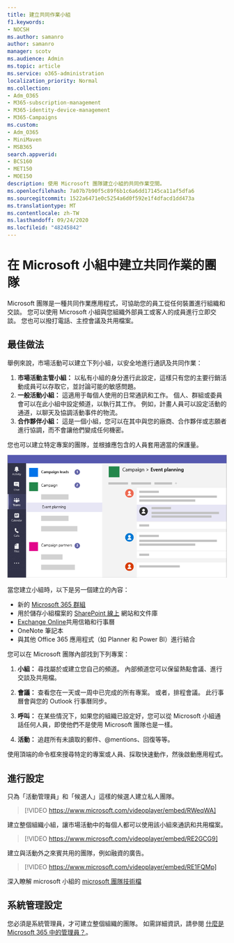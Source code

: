 ```yaml
---
title: 建立共同作業小組
f1.keywords:
- NOCSH
ms.author: samanro
author: samanro
manager: scotv
ms.audience: Admin
ms.topic: article
ms.service: o365-administration
localization_priority: Normal
ms.collection:
- Adm_O365
- M365-subscription-management
- M365-identity-device-management
- M365-Campaigns
ms.custom:
- Adm_O365
- MiniMaven
- MSB365
search.appverid:
- BCS160
- MET150
- MOE150
description: 使用 Microsoft 團隊建立小組的共同作業空間。
ms.openlocfilehash: 7a07b7b90f5c89f6b1c6a6dd17145ca11af5dfa6
ms.sourcegitcommit: 1522a6471e0c5254a6d0f592e1f4dfacd1dd473a
ms.translationtype: MT
ms.contentlocale: zh-TW
ms.lasthandoff: 09/24/2020
ms.locfileid: "48245842"
---
```

# <a name="create-teams-for-collaboration-in-microsoft-teams"></a>在 Microsoft 小組中建立共同作業的團隊

Microsoft 團隊是一種共同作業應用程式，可協助您的員工從任何裝置進行組織和交談。 您可以使用 Microsoft 小組與您組織外部員工或客人的成員進行立即交談。 您也可以撥打電話、主控會議及共用檔案。

## <a name="best-practices"></a>最佳做法

舉例來說，市場活動可以建立下列小組，以安全地進行通訊及共同作業：

1. **市場活動主管小組：** 以私有小組的身分進行此設定，這樣只有您的主要行銷活動成員可以存取它，並討論可能的敏感問題。
2. **一般活動小組：** 這適用于每個人使用的日常通訊和工作。 個人、群組或委員會可以在此小組中設定頻道，以執行其工作。 例如，計畫人員可以設定活動的通道，以聊天及協調活動事件的物流。
3. **合作夥伴小組：** 這是一個小組，您可以在其中與您的廠商、合作夥伴或志願者進行協調，而不會讓他們變成任何機密。

您也可以建立特定專案的團隊，並根據應包含的人員套用適當的保護量。 

![Microsoft 小組視窗的圖表，具有三個不同的小組，可讓您進行安全的通訊和協同作業](../media/m365-democracy-teams-collab.png)

當您建立小組時，以下是另一個建立的內容：

- 新的 [Microsoft 365 群組](https://docs.microsoft.com/MicrosoftTeams/office-365-groups)
- 用於儲存小組檔案的 [SharePoint 線上](https://docs.microsoft.com/MicrosoftTeams/sharepoint-onedrive-interact) 網站和文件庫
- [Exchange Online](https://docs.microsoft.com/MicrosoftTeams/exchange-teams-interact)共用信箱和行事曆
- OneNote 筆記本
- 與其他 Office 365 應用程式（如 Planner 和 Power BI）進行結合

您可以在 Microsoft 團隊內部找到下列專案：
1. **小組：** 尋找屬於或建立您自己的頻道。 內部頻道您可以保留熱點會議、進行交談及共用檔。

2. **會議：** 查看您在一天或一周中已完成的所有專案。 或者，排程會議。 此行事曆會與您的 Outlook 行事曆同步。
 
3. **呼叫：** 在某些情況下，如果您的組織已設定好，您可以從 Microsoft 小組通話任何人員，即使他們不是使用 Microsoft 團隊也是一樣。

4. **活動：** 追趕所有未讀取的郵件、@mentions、回復等等。 

使用頂端的命令框來搜尋特定的專案或人員、採取快速動作，然後啟動應用程式。


## <a name="set-it-up"></a>進行設定


只為「活動管理員」和「候選人」這樣的候選人建立私人團隊。 

> [!VIDEO https://www.microsoft.com/videoplayer/embed/RWeqWA]

建立整個組織小組，讓市場活動中的每個人都可以使用該小組來通訊和共用檔案。

> [!VIDEO https://www.microsoft.com/videoplayer/embed/RE2GCG9]

建立與活動外之來賓共用的團隊，例如融資的廣告。

> [!VIDEO https://www.microsoft.com/videoplayer/embed/RE1FQMp]

深入瞭解 microsoft 小組的 [microsoft 團隊技術檔](https://docs.microsoft.com/microsoftteams/microsoft-teams)

## <a name="admin-settings"></a>系統管理設定

您必須是系統管理員，才可建立整個組織的團隊。 如需詳細資訊，請參閱 [什麼是 Microsoft 365 中的管理員？](https://support.office.com/article/what-is-an-admin-e123627e-4892-4461-b9aa-1b6d57a5cfa4?ui=en-US&rs=en-US&ad=US)。
  
